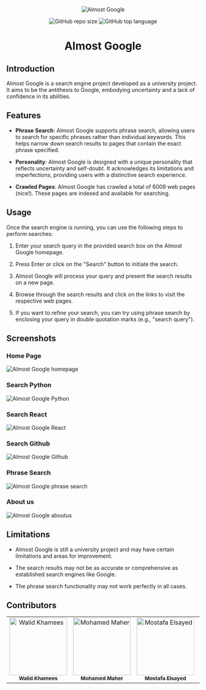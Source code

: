 <div align="center">
  
  ![Almost Google](https://github.com/mostafaelsayed2002/Almost-Google/blob/main/assets/logo.png)
  
  ![GitHub repo size](https://img.shields.io/github/repo-size/mostafaelsayed2002/Almost-Google?style=plastic)
  ![GitHub top language](https://img.shields.io/github/languages/top/mostafaelsayed2002/Almost-Google?style=plastic)
  
  # Almost Google
  
</div>

## Introduction

Almost Google is a search engine project developed as a university project. It aims to be the antithesis to Google, embodying uncertainty and a lack of confidence in its abilities.

## Features

- **Phrase Search**: Almost Google supports phrase search, allowing users to search for specific phrases rather than individual keywords. This helps narrow down search results to pages that contain the exact phrase specified.

- **Personality**: Almost Google is designed with a unique personality that reflects uncertainty and self-doubt. It acknowledges its limitations and imperfections, providing users with a distinctive search experience.

- **Crawled Pages**: Almost Google has crawled a total of 6009 web pages (nice!). These pages are indexed and available for searching.

## Usage

Once the search engine is running, you can use the following steps to perform searches:

1. Enter your search query in the provided search box on the Almost Google homepage.

2. Press Enter or click on the "Search" button to initiate the search.

3. Almost Google will process your query and present the search results on a new page.

4. Browse through the search results and click on the links to visit the respective web pages.

5. If you want to refine your search, you can try using phrase search by enclosing your query in double quotation marks (e.g., "search query").

## Screenshots

### Home Page
![Almost Google homepage](https://github.com/mostafaelsayed2002/Almost-Google/blob/main/assets/homepage.png)

### Search Python
![Almost Google Python](https://github.com/mostafaelsayed2002/Almost-Google/blob/main/assets/python.png)

### Search React
![Almost Google React](https://github.com/mostafaelsayed2002/Almost-Google/blob/main/assets/react.png)

### Search Github
![Almost Google Github](https://github.com/mostafaelsayed2002/Almost-Google/blob/main/assets/github.png)

### Phrase Search
![Almost Google phrase search](https://github.com/mostafaelsayed2002/Almost-Google/blob/main/assets/phrase-search.png)

### About us
![Almost Google aboutus](https://github.com/mostafaelsayed2002/Almost-Google/blob/main/assets/aboutus.png)

## Limitations

- Almost Google is still a university project and may have certain limitations and areas for improvement.

- The search results may not be as accurate or comprehensive as established search engines like Google.

- The phrase search functionality may not work perfectly in all cases.

## Contributors <a name = "Contributors"></a>

<table>
  <tr>
    <td align="center">
    <a href="https://github.com/Walid-Kh" target="_blank">
    <img src="https://avatars.githubusercontent.com/u/94529949?v=4" width="150px;" alt="Walid Khamees"/>
    <br />
    <sub><b>Walid Khamees</b></sub></a>
    </td>
    <td align="center">
    <a href="https://github.com/MohamedMaher02" target="_blank">
    <img src="https://avatars.githubusercontent.com/u/102810425?v=4" width="150px;" alt="Mohamed Maher"/>
    <br />
    <sub><b>Mohamed Maher</b></sub></a>
    </td>
    <td align="center">
    <a href="https://github.com/mostafaelsayed2002" target="_blank">
    <img src="https://avatars.githubusercontent.com/u/24477303?v=4" width="150px;" alt="Mostafa Elsayed"/>
    <br />
    <sub><b>Mostafa Elsayed</b></sub></a>
    </td>
    <td align="center">
    <a href="https://github.com/MostafaManga" target="_blank">
    <img src="https://avatars.githubusercontent.com/u/97239596?v=4" width="150px;" alt="Mostafa Manga"/>
    <br />
    <sub><b>Mostafa Manga</b></sub></a>
    </td>
  </tr>
  
 </table>
